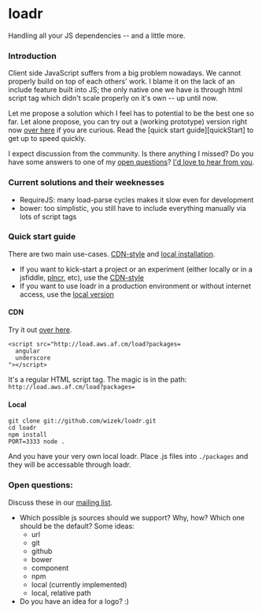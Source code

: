 # loadr

Handling all your JS dependencies -- and a little more.

### Introduction

Client side JavaScript suffers from a big problem nowadays. We cannot properly build on top of each others' work. I blame it on the lack of an include feature built into JS; the only native one we have is through html script tag which didn't scale properly on it's own -- up until now.

Let me propose a solution which I feel has to potential to be the best one so far. Let alone propose, you can try out a (working prototype) version right now [over here][demo] if you are curious. Read the [quick start guide][quickStart] to get up to speed quickly.

I expect discussion from the community. Is there anything I missed? Do you have some answers to one of my [open questions][openQuestions]? [I'd love to hear from you][contact].

### Current solutions and their weeknesses

- RequireJS: many load-parse cycles makes it slow even for development
- bower: too simplistic, you still have to include everything manually via lots of script tags

### Quick start guide

There are two main use-cases. [CDN-style](#CDN) and [local installation](#local).

 - If you want to kick-start a project or an experiment (either locally or in a jsfiddle, [plncr][demo], etc), use the [CDN-style](#CDN)
 - If you want to use loadr in a production environment or without internet access, use the [local version](#local)

#### CDN

Try it out [over here][demo].

    <script src="http://load.aws.af.cm/load?packages=
      angular
      underscore
    "></script>

It's a regular HTML script tag. The magic is in the path: `http://load.aws.af.cm/load?packages=`

#### Local

    git clone git://github.com/wizek/loadr.git
    cd loadr
    npm install
    PORT=3333 node .

And you have your very own local loadr. Place .js files into `./packages` and they will be accessable through loadr.

### Open questions:

Discuss these in our [mailing list][mailingList].

- Which possible js sources should we support? Why, how? Which one should be the default? Some ideas:
  - url
  - git
  - github
  - bower
  - component
  - npm
  - local (currently implemented)
  - local, relative path
- Do you have an idea for a logo? :)

[TOC]: #toc
[demo]: http://example.com
[contact]: http://example.com
[openQuestions]: #open-questions
[quickStartGuide]: #quick-start-guide
[mailingList]: http://groups.google.com/group/loadr
